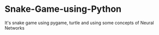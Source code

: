 # Snake-Game-using-Python
 It's snake game using pygame, turtle and using some concepts of  Neural Networks

